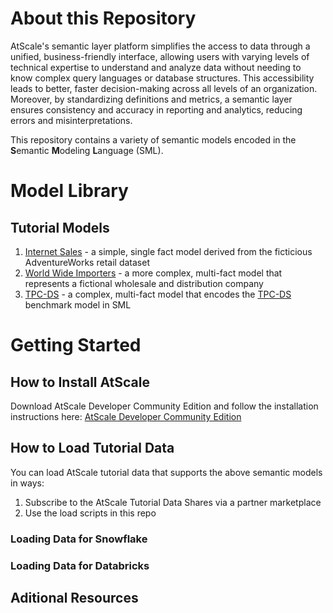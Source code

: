 # About this Repository
AtScale's semantic layer platform simplifies the access to data through a unified, business-friendly interface, allowing users with varying levels of technical expertise to understand and analyze data without needing to know complex query languages or database structures. This accessibility leads to better, faster decision-making across all levels of an organization. Moreover, by standardizing definitions and metrics, a semantic layer ensures consistency and accuracy in reporting and analytics, reducing errors and misinterpretations.

This repository contains a variety of semantic models encoded in the **S**emantic **M**odeling **L**anguage (SML).

# Model Library

## Tutorial Models
1. [Internet Sales](models/tutorials/internet-sales) - a simple, single fact model derived from the ficticious AdventureWorks retail dataset
2. [World Wide Importers](models/tutorials/world-wide-importers) - a more complex, multi-fact model that represents a fictional wholesale and distribution company
3. [TPC-DS](models/tutorials/tpc-ds) - a complex, multi-fact model that encodes the [TPC-DS](https://www.tpc.org/tpcds/) benchmark model in SML

# Getting Started

## How to Install AtScale
Download AtScale Developer Community Edition and follow the installation instructions here: [AtScale Developer Community Edition](http://www.atscale.com/community)

## How to Load Tutorial Data
You can load AtScale tutorial data that supports the above semantic models in  ways:
1. Subscribe to the AtScale Tutorial Data Shares via a partner marketplace
2. Use the load scripts in this repo

### Loading Data for Snowflake

### Loading Data for Databricks

## Aditional Resources
